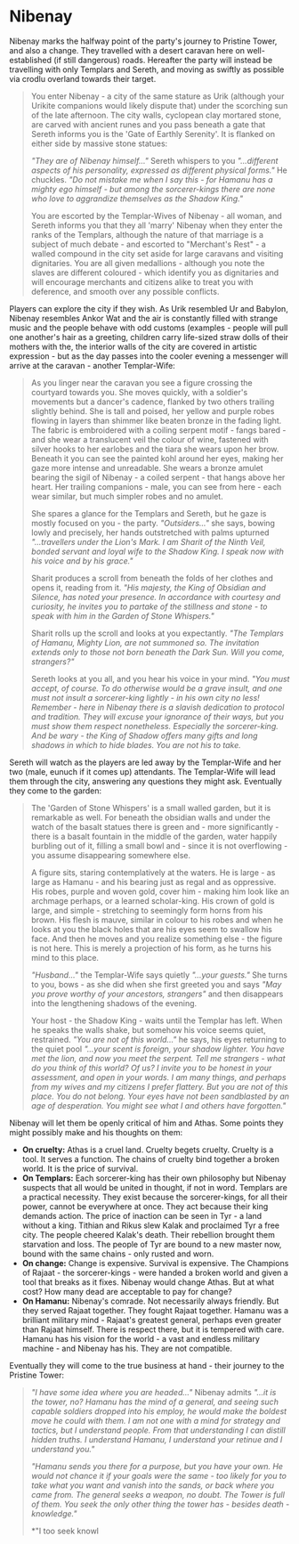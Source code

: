 # Nibenay
Nibenay marks the halfway point of the party's journey to Pristine Tower, and also a change.  They travelled with a desert caravan here on well-established (if still dangerous) roads.  Hereafter the party will instead be travelling with only Templars and Sereth, and moving as swiftly as possible via crodlu overland towards their target.

> You enter Nibenay - a city of the same stature as Urik (although your Urikite companions would likely dispute that) under the scorching sun of the late afternoon.  The city walls, cyclopean clay mortared stone, are carved with ancient runes and you pass beneath a gate that Sereth informs you is the 'Gate of Earthly Serenity'.  It is flanked on either side by massive stone statues:
> 
> *"They are of Nibenay himself..."* Sereth whispers to you *"...different aspects of his personality, expressed as different physical forms."*  He chuckles.  *"Do not mistake me when I say this - for Hamanu has a mighty ego himself - but among the sorcerer-kings there are none who love to aggrandize themselves as the Shadow King."*
>
> You are escorted by the Templar-Wives of Nibenay - all woman, and Sereth informs you that they all 'marry' Nibenay when they enter the ranks of the Templars, although the nature of that marriage is a subject of much debate - and escorted to "Merchant's Rest" - a walled compound in the city set aside for large caravans and visiting dignitaries.  You are all given medallions - although you note the slaves are different coloured - which identify you as dignitaries and will encourage merchants and citizens alike to treat you with deference, and smooth over any possible conflicts.

Players can explore the city if they wish.  As Urik resembled Ur and Babylon, Nibenay resembles Ankor Wat and the air is constantly filled with strange music and the people behave with odd customs (examples - people will pull one another's hair as a greeting, children carry life-sized straw dolls of their mothers with the, the interior walls of the city are covered in artistic expression -  but as the day passes into the cooler evening a messenger will arrive at the caravan - another Templar-Wife:

> As you linger near the caravan you see a figure crossing the courtyard towards you.  She moves quickly, with a soldier's movements but a dancer's cadence, flanked by two others trailing slightly behind.  She is tall and poised, her yellow and purple robes flowing in layers than shimmer like beaten bronze in the fading light.  The fabric is embroidered with a coiling serpent motif - fangs bared - and she wear a translucent veil the colour of wine, fastened with silver hooks to her earlobes and the tiara she wears upon her brow.  Beneath it you can see the painted kohl around her eyes, making her gaze more intense and unreadable.  She wears a bronze amulet bearing the sigil of Nibenay - a coiled serpent - that hangs above her heart.  Her trailing companions - male, you can see from here - each wear similar, but much simpler robes and no amulet.
> 
> She spares a glance for the Templars and Sereth, but he gaze is mostly focused on you - the party.  *"Outsiders..."* she says, bowing lowly and precisely, her hands outstretched with palms upturned *"...travellers under the Lion's Mark.  I am Sharit of the Ninth Veil, bonded servant and loyal wife to the Shadow King.  I speak now with his voice and by his grace."*
>
>Sharit produces a scroll from beneath the folds of her clothes and opens it, reading from it.  *"His majesty, the King of Obsidian and Silence, has noted your presence.  In accordance with courtesy and curiosity, he invites you to partake of the stillness and stone - to speak with him in the Garden of Stone Whispers."* 
>
>Sharit rolls up the scroll and looks at you expectantly.  *"The Templars of Hamanu, Mighty Lion, are not summoned so.  The invitation extends only to those not born beneath the Dark Sun.  Will you come, strangers?"*
>
>Sereth looks at you all, and you hear his voice in your mind.  *"You must accept, of course.  To do otherwise would be a grave insult, and one must not insult a sorcerer-king lightly - in his own city no less!  Remember - here in Nibenay there is a slavish dedication to protocol and tradition.  They will excuse your ignorance of their ways, but you must show them respect nonetheless.  Especially the sorcerer-king.  And be wary - the King of Shadow offers many gifts and long shadows in which to hide blades.  You are not his to take.*

Sereth will watch as the players are led away by the Templar-Wife and her two (male, eunuch if it comes up) attendants.  The Templar-Wife will lead them through the city, answering any questions they might ask.  Eventually they come to the garden:

> The 'Garden of Stone Whispers' is a small walled garden, but it is remarkable as well.  For beneath the obsidian walls and under the watch of the basalt statues there is green and - more significantly - there is a basalt fountain in the middle of the garden, water happily burbling out of it, filling a small bowl and - since it is not overflowing - you assume disappearing somewhere else.  
>
> A figure sits, staring contemplatively at the waters.  He is large - as large as Hamanu - and his bearing just as regal and as oppressive.  His robes, purple and woven gold, cover him - making him look like an archmage perhaps, or a learned scholar-king.  His crown of gold is large, and simple - stretching to seemingly form horns from his brown.  His flesh is mauve, similar in colour to his robes and when he looks at you the black holes that are his eyes seem to swallow his face.  And then he moves and you realize something else - the figure is not here.  This is merely a projection of his form, as he turns his mind to this place.
> 
> *"Husband..."* the Templar-Wife says quietly *"...your guests."*  She turns to you, bows - as she did when she first greeted you and says *"May you prove worthy of your ancestors, strangers"* and then disappears into the lengthening shadows of the evening.
> 
> Your host - the Shadow King - waits until the Templar has left.  When he speaks the walls shake, but somehow his voice seems quiet, restrained.  *"You are not of this world..."* he says, his eyes returning to the quiet pool *"...your scent is foreign, your shadow lighter.  You have met the lion, and now you meet the serpent.  Tell me strangers - what do you think of this world?  Of us?  I invite you to be honest in your assessment, and open in your words.  I am many things, and perhaps from my wives and my citizens I prefer flattery.  But you are not of this place.  You do not belong.  Your eyes have not been sandblasted by an age of desperation.  You might see what I and others have forgotten."*

Nibenay will let them be openly critical of him and Athas.  Some points they might possibly make and his thoughts on them:

- **On cruelty:** Athas is a cruel land.  Cruelty begets cruelty.  Cruelty is a tool.  It serves a function.  The chains of cruelty bind together a broken world.  It is the price of survival.
- **On Templars:** Each sorcerer-king has their own philosophy but Nibenay suspects that all would be united in thought, if not in word.  Templars are a practical necessity.  They exist because the sorcerer-kings, for all their power, cannot be everywhere at once.  They act because their king demands action.  The price of inaction can be seen in Tyr - a land without a king.  Tithian and Rikus slew Kalak and proclaimed Tyr a free city.  The people cheered Kalak's death.  Their rebellion brought them starvation and loss.  The people of Tyr are bound to a new master now, bound with the same chains - only rusted and worn. 
- **On change:** Change is expensive.  Survival is expensive.  The Champions of Rajaat - the sorcerer-kings - were handed a broken world and given a tool that breaks as it fixes.  Nibenay would change Athas.  But at what cost?  How many dead are acceptable to pay for change?
- **On Hamanu:** Nibenay's comrade.  Not necessarily always friendly.  But they served Rajaat together.  They fought Rajaat together.  Hamanu was a brilliant military mind - Rajaat's greatest general, perhaps even greater than Rajaat himself.  There is respect there, but it is tempered with care.  Hamanu has his vision for the world - a vast and endless military machine - and Nibenay has his.  They are not compatible. 

Eventually they will come to the true business at hand - their journey to the Pristine Tower:

> *"I have some idea where you are headed..."* Nibenay admits *"...it is the tower, no?  Hamanu has the mind of a general, and seeing such capable soldiers dropped into his employ, he would make the boldest move he could with them.  I am not one with a mind for strategy and tactics, but I understand people.  From that understanding I can distill hidden truths.  I understand Hamanu, I understand your retinue and I understand you."*
>
>*"Hamanu sends you there for a purpose, but you have your own.  He would not chance it if your goals were the same - too likely for you to take what you want and vanish into the sands, or back where you came from.  The general seeks a weapon, no doubt.  The Tower is full of them.  You seek the only other thing the tower has - besides death - knowledge."*
>
> *"I too seek knowl
<!--stackedit_data:
eyJoaXN0b3J5IjpbLTE3ODU5MDIwMDMsLTIwMzM2NDgyNjMsMj
AyODI5MDczOSwtOTg2MzY2OTgxLC0xODA1MzkzNzAzLDUzODc1
Nzc1OCwxMzEyNjM2NDkzLDE0MjAxOTc2NjYsMTkwNzA3MjE3LD
UyNzM3NzE0NywyMTA4MTUyNzUzLDEwMjU4MjgyOTYsLTM5NTM4
MDAwOSwtMTU1MTE0OTc5MiwtMTI5NDM2NTE4MSwtMTAxMTIxOD
gyNSwxMDI2OTgxNjQ3LDE5NDYzMDEwMjMsLTEzNzczNTA5MjYs
LTEzODUwNTc0NTNdfQ==
-->